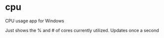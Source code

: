 # cpu
CPU usage app for Windows

Just shows the % and # of cores currently utilized. Updates once a second


